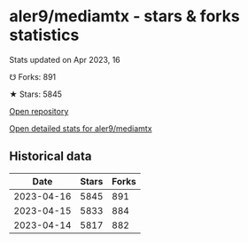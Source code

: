 # aler9/mediamtx - stars & forks statistics

Stats updated on Apr 2023, 16

☋ Forks: 891

★ Stars: 5845

[Open repository](https://github.com/aler9/mediamtx)

[Open detailed stats for aler9/mediamtx](https://reviewgithub.com/rep/aler9/mediamtx)

## Historical data
| Date | Stars | Forks |
|------|-------|-------|
| 2023-04-16 | 5845 | 891 | 
| 2023-04-15 | 5833 | 884 | 
| 2023-04-14 | 5817 | 882 | 

